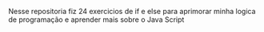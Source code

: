 Nesse repositoria fiz 24 exercicios de if e else para aprimorar minha logica de programação e aprender mais sobre o Java Script

